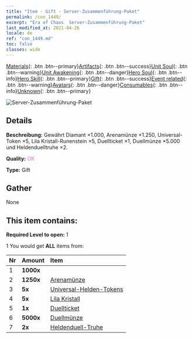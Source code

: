 ```yaml
---
title: "Item - Gift - Server-Zusammenführung-Paket"
permalink: /con_1449/
excerpt: "Era of Chaos  Server-Zusammenführung-Paket"
last_modified_at: 2021-04-26
locale: de
ref: "con_1449.md"
toc: false
classes: wide
---
```

 [Materials](/ItemsDE/){: .btn .btn--primary}[Artifacts](/ItemsDE/Artifacts/){: .btn .btn--success}[Unit Soul](/ItemsDE/UnitSoul/){: .btn .btn--warning}[Unit Awakening](/ItemsDE/UnitAwakening/){: .btn .btn--danger}[Hero Soul](/ItemsDE/HeroSoul/){: .btn .btn--info}[Hero Skill](/ItemsDE/HeroSkill/){: .btn .btn--primary}[Gift](/ItemsDE/Gift/){: .btn .btn--success}[Event related](/ItemsDE/Events/){: .btn .btn--warning}[Avatars](/ItemsDE/Avatars/){: .btn .btn--danger}[Consumables](/ItemsDE/Consumables/){: .btn .btn--info}[Unknown](/ItemsDE/Unknown/){: .btn .btn--primary}

 ![Server-Zusammenführung-Paket](/images/t/i_907063.png)

## Details
 **Beschreibung:** Gewährt Diamant ×1.000, Arenamünze ×1.250, Universal-Token ×5, Lila Kristall-Runenstein ×5, Duellticket ×1, Duellmünze ×5.000 und Heldenduelltruhe ×2.

 **Quality:** <span style="color: #DA70D6">OK</span>

 **Type:** Gift

## Gather

  None

## This item contains:

 **Required Level to open:** 1

 1 You would get **ALL** items  from:

  | Nr | Amount |     Item    |
  |:---|:-------|:------------|
  | 1 |  **1000x** | <i class="fas fa-gem"/> |  | 
  | 2 |  **1250x** | [Arenamünze](/ItemsDE/con_903/) |  | 
  | 3 |  **5x** | [Universal-Helden-Tokens](/ItemsDE/her_358/) |  | 
  | 4 |  **5x** | [Lila Kristall](/ItemsDE/con_720/) |  | 
  | 5 |  **1x** | [Duellticket](/ItemsDE/con_784/) |  | 
  | 6 |  **5000x** | [Duellmünze](/ItemsDE/con_907/) |  | 
  | 7 |  **2x** | [Heldenduell-Truhe](/ItemsDE/con_1008/) |  | 
